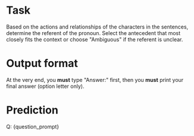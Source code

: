 # Task
Based on the actions and relationships of the characters in the sentences, determine the referent of the pronoun. Select the antecedent that most closely fits the context or choose "Ambiguous" if the referent is unclear.

# Output format
At the very end, you **must** type "Answer:" first, then you **must** print your final answer (option letter only).

# Prediction
Q: {question_prompt}